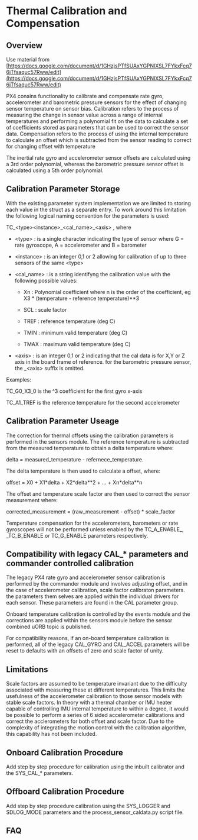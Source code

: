 # Thermal Calibration and Compensation

## Overview

Use material from [https://docs.google.com/document/d/1GHzjsPTfSUAxYGPNlXSL7FYkxFcq76jTfsaquc57Rww/edit](https://docs.google.com/document/d/1GHzjsPTfSUAxYGPNlXSL7FYkxFcq76jTfsaquc57Rww/edit)

PX4 conains functionality to calibrate and compensate rate gyro, accelerometer and barometric pressure sensors for the effect of changing sensor temperature on sensor bias. Calibration refers to the process of measuring the change in sensor value across a range of internal temperatures and performing a polynomial fit on the data to calculate a set of coefficients stored as parameters that can be used to correct the sensor data. Compensation refers to the process of using the internal temperature to calculate an offset which is subtracted from the sensor reading to correct for changing offset with temperature

The inertial rate gyro and accelerometer sensor offsets are calculated using a 3rd order polynomial, whereas the barometric pressure sensor offset is calculated using a 5th order polynomial.

## Calibration Parameter Storage

With the existing parameter system implementation we are limited to storing each value in the struct as a separate entry. To work around this limitation the following logical naming convention for the parameters is used:

TC\_&lt;type&gt;&lt;instance&gt;\_&lt;cal\_name&gt;\_&lt;axis&gt; , where

* &lt;type&gt; : is a single character indicating the type of sensor where G = rate gyroscope, A = accelerometer and B = barometer

* &lt;instance&gt; : is an integer 0,1 or 2 allowing for calibration of up to three sensors of the same &lt;type&gt;

* &lt;cal\_name&gt; : is a string identifyng the calibration value with the following possible values:

  * Xn : Polynomial coefficient where n is the order of the coefficient, eg X3 \* \(temperature - reference temperature\)\*\*3

  * SCL : scale factor
  * TREF : reference temperature \(deg C\)  
  * TMIN : minimum valid temperature \(deg C\)  
  * TMAX : maximum valid temperature \(deg C\)

* &lt;axis&gt; : is an integer 0,1 or 2 indicating that the cal data is for X,Y or Z axis in the board frame of reference. for the barometric pressure sensor, the \_&lt;axis&gt; suffix is omitted.

Examples:

TC\_G0\_X3\_0 is the ^3 coefficient for the first gyro x-axis

TC\_A1\_TREF is the reference temperature for the second accelerometer

## Calibration Parameter Useage

The correction for thermal offsets using the calibration parameters is performed in the sensors module.  The reference temperature is subtracted from the measured temperature to obtain a delta temperature where:

delta = measured\_temperature - refernece\_temperature.

The delta temperature is then used to calculate a offset, where:

offset = X0 + X1\*delta + X2\*delta\*\*2 + ... + Xn\*delta\*\*n

The offset and temperature scale factor are then used to correct the sensor measurement where:

corrected\_measurement = \(raw\_measurement - offset\) \* scale\_factor

Temperature compensation for the accelerometers, barometers or rate gyroscopes will not be performed unless enabled by the TC\_A\_ENABLE_, _TC\_B\_ENABLE or TC\_G\_ENABLE parameters respectively.

## Compatibility with legacy CAL\_\* parameters and commander controlled calibration

The legacy PX4 rate gyro and accelerometer sensor calibration is performed by the commander module and involves adjusting offset, and in the case of accelerometer calibration, scale factor calibraton parameters. the parameters them selves are applied within the individual drivers for each sensor. These parameters are found in the CAL parameter group. 

Onboard temperature calibration is controlled by the events module and the corrections are applied within the sensors module before the sensor combined uORB topic is published.

For compatibility reasons, if an on-board temperature calibration is performed, all of the legacy CAL\_GYRO and CAL\_ACCEL parameters will be reset to defaults with an offsets of zero and scale factor of unity.

## Limitations

Scale factors are assumed to be temperature invariant due to the difficulty associated with measuring these at different temperatures. This limits the usefulness of the accelerometer calibration to those sensor models with stable scale factors. In theory with a thermal chamber or IMU heater capable of controlling IMU internal temperature to within a degree, it would be possible to perform a series of 6 sided accelerometer calibrations and correct the acclerometers for both offset and scale factor. Due to the complexity of integrating the motion control with the calibration algorithm, this capability  has not been  included.

## Onboard Calibration Procedure

Add step by step procedure for calibration using the inbuilt calibrator and the SYS\_CAL\_\* parameters.

## Offboard Calibration Procedure

Add step by step procedure calibration using the SYS\_LOGGER and SDLOG\_MODE parameters and the process\_sensor\_caldata.py script file.

## FAQ



